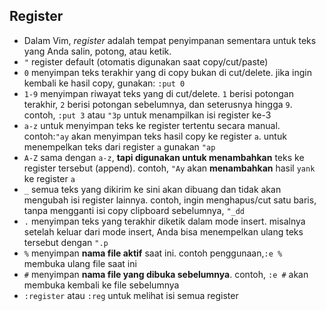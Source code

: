 ## Register
- Dalam Vim, _register_ adalah tempat penyimpanan sementara untuk teks yang Anda salin, potong, atau ketik.
- `"` register default (otomatis digunakan saat copy/cut/paste)
- `0` menyimpan teks terakhir yang di copy bukan di cut/delete. jika ingin kembali ke hasil copy, gunakan: `:put 0`
- `1-9` menyimpan riwayat teks yang di cut/delete. `1` berisi potongan terakhir, `2` berisi potongan sebelumnya, dan seterusnya hingga `9`. contoh, `:put 3` atau `"3p` untuk menampilkan isi register ke-3 
- `a-z` untuk menyimpan teks ke register tertentu secara manual. contoh:`"ay` akan menyimpan teks hasil copy ke register `a`. untuk menempelkan teks dari register `a` gunakan `"ap`
- `A-Z` sama dengan `a-z`, **tapi digunakan untuk menambahkan** teks ke register tersebut (append). contoh, `"Ay` akan **menambahkan** hasil `yank` ke register `a`
- `_` semua teks yang dikirim ke sini akan dibuang dan tidak akan mengubah isi register lainnya. contoh, ingin menghapus/cut satu baris, tanpa mengganti isi copy clipboard sebelumnya, `"_dd`
- `.` menyimpan teks yang terakhir diketik dalam mode insert. misalnya setelah keluar dari mode insert, Anda bisa menempelkan ulang teks tersebut dengan `".p`
- `%` menyimpan **nama file aktif** saat ini. contoh penggunaan,`:e %` membuka ulang file saat ini
- `#` menyimpan **nama file yang dibuka sebelumnya**. contoh, `:e #` akan membuka kembali ke file sebelumnya
- `:register` atau `:reg` untuk melihat isi semua register